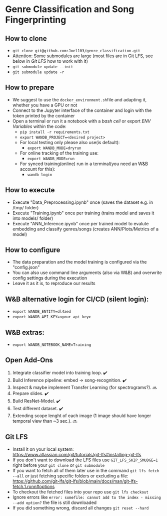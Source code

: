 # Genre Classification and Song Fingerprinting


## How to clone
* ```git clone git@github.com:Joel103/genre_classification.git```
* Attention: Some submodules are large (most files are in Git LFS, see below in *Git LFS* how to work with it)
* ```git submodule update --init```
* ```git submodule update -r```

## How to prepare
* We suggest to use the ```docker_environment.sh```file and adapting it, whether you have a GPU or not
* Connect to the Jupyter interface of the container and login with the token printed by the container
* Open a terminal or run it a notebook with a _bash cell_ or export _ENV Variables_ within the code:
  * ```pip install -r requirements.txt```
  * ```export WANDB_PROJECT=<desired project>```
  * For local testing only please also use(is default):
    * ```export WANDB_MODE=dryrun```
  * For online tracking of the training use:
    * ```export WANDB_MODE=run```
  * For synced training(online) run in a terminal(you need an W&B account for this):
    * ```wandb login```

## How to execute
* Execute "Data_Preprocessing.ipynb" once (saves the dataset e.g. in /tmp/ folder)
* Execute "Training.ipynb" once per training (trains model and saves it into models/ folder)
* Execute "ANN_Inference.ipynb" once per trained model to evalute embedding and classify genres/songs (creates ANN/Plots/Metrics of a model)


## How to configure
* The data preparation and the model training is configured via the "config.json"
* You can also use command line arguments (also via W&B) and overwrite config settings during the execution
* Leave it as it is, to reproduce our results

## W&B alternative login for CI/CD (silent login):
* ```export WANDB_ENTITY=dl4aed```
* ```export WANDB_API_KEY=<your api key>```

## W&B extras:
* ```export WANDB_NOTEBOOK_NAME=Training```

## Open Add-Ons

1. Integrate classifier model into training loop. ✔️ 
2. Build Inference pipeline: embed -> song-recognition. ✔️ 
3. Inspect & maybe implement Transfer Learning (for spectrograms?). 🔜
4. Prepare slides. ✔️ 
5. Build ResNet-Model. ✔️ 
6. Test different dataset. ✔️
7. Extending scope lenght of each image (1 image should have longer temporal view than ~3 sec.). 🔜

## Git LFS
* Install it on your local system: https://www.atlassian.com/git/tutorials/git-lfs#installing-git-lfs
* If you don't want to download the LFS files use ```GIT_LFS_SKIP_SMUDGE=1``` right before your ```git clone``` or ```git submodule```
* If you want to fetch all of them later use in the command ```git lfs fetch --all``` _or_ just fetching specific folders or excluding a file: https://github.com/git-lfs/git-lfs/blob/main/docs/man/git-lfs-fetch.1.ronn#options
* To checkout the fetched files into your repo use ```git lfs checkout```
* Ignore errors like ```error: somefile: cannot add to the index - missing --add option?``` the file is still downloaded
* If you did something wrong, discard all changes ```git reset --hard```

